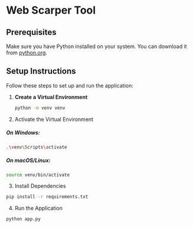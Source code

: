 # Web Scarper Tool

## Prerequisites
Make sure you have Python installed on your system. You can download it from [python.org](https://www.python.org/downloads/).

## Setup Instructions

Follow these steps to set up and run the application:

1. **Create a Virtual Environment**
   ```bash
   python -m venv venv
   ```
2. Activate the Virtual Environment
##### On Windows:
```bash
.\venv\Scripts\activate
```
##### On macOS/Linux:
```bash
source venv/bin/activate
```
3. Install Dependencies
```bash
pip install -r requirements.txt
```

4. Run the Application
```bash
python app.py
```